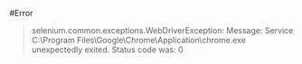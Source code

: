 #Error
>selenium.common.exceptions.WebDriverException: Message: Service C:\Program Files\Google\Chrome\Application\chrome.exe unexpectedly exited. Status code was: 0
